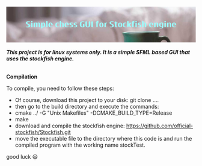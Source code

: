 ![alt text](chess.png)

***This project is for linux systems only. It is a simple SFML based GUI that uses the stockfish engine.***
</br></br>

**Compilation**</br>

To compile, you need to follow these steps:</br>
- Of course, download this project to your disk: git clone ....</br>
- then go to the build directory and execute the commands:</br>
- cmake ../ -G "Unix Makefiles" -DCMAKE_BUILD_TYPE=Release
- make
- download and compile the stockfish engine:
https://github.com/official-stockfish/Stockfish.git</br>
- move the executable file to the directory where this code is
and run the compiled program with the working name stockTest.

good luck :smiley:
